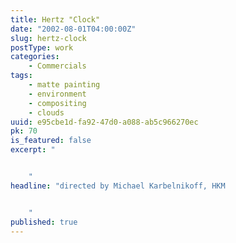 ```yaml
---
title: Hertz "Clock"
date: "2002-08-01T04:00:00Z"
slug: hertz-clock
postType: work
categories:
    - Commercials
tags:
    - matte painting
    - environment
    - compositing
    - clouds
uuid: e95cbe1d-fa92-47d0-a088-ab5c966270ec
pk: 70
is_featured: false
excerpt: "


    "
headline: "directed by Michael Karbelnikoff, HKM


    "
published: true
---
```

